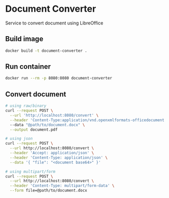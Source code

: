 # Document Converter

Service to convert document using LibreOffice

## Build image

```bash
docker build -t document-converter .
```

## Run container

```bash
docker run --rm -p 8080:8080 document-converter
```

## Convert document

```bash
# using raw/binary
curl --request POST \
  --url 'http://localhost:8080/convert' \
  --header 'Content-Type:application/vnd.openxmlformats-officedocument.wordprocessingml.document'
  --data "@path/to/document.docx" \
  --output document.pdf

# using json
curl --request POST \
  --url http://localhost:8080/convert \
  --header 'Accept: application/json' \
  --header 'Content-Type: application/json' \
  --data '{ "file": "<document base64>" }'

# using multipart/form
curl --request POST \
  --url http://localhost:8080/convert \
  --header 'Content-Type: multipart/form-data' \
  --form file=@path/to/document.docx
```
